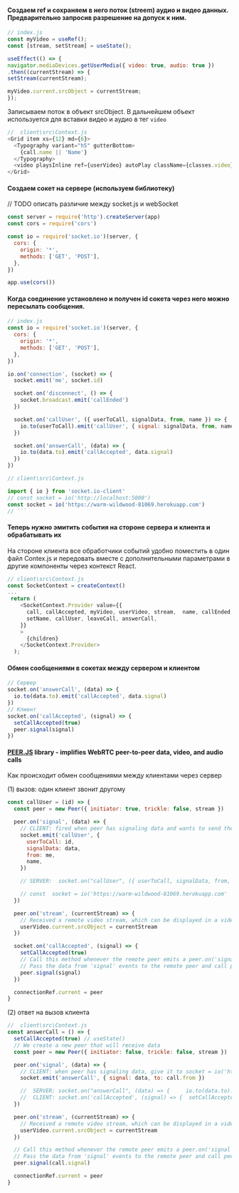 #### Создаем ref и сохраняем в него поток (streem) аудио и видео данных. Предварительно запросив разрешение на допуск к ним.

```js
// index.js
const myVideo = useRef();
const [stream, setStream] = useState();

useEffect(() => {
navigator.mediaDevices.getUserMedia({ video: true, audio: true })
.then((currentStream) => {
setStream(currentStream);

myVideo.current.srcObject = currentStream;
});

```

Записываем поток в объект srcObject. В дальнейшем объект используется для вставки видео и аудио в тег `video`

```js
//  client\src\Context.js
<Grid item xs={12} md={6}>
  <Typography variant="h5" gutterBottom>
    {call.name || 'Name'}
  </Typography>
  <video playsInline ref={userVideo} autoPlay className={classes.video} />
</Grid>
```

#### Создаем сокет на сервере (используем библиотеку)

// TODO описать различие между socket.js и webSocket

```js
const server = require('http').createServer(app)
const cors = require('cors')

const io = require('socket.io')(server, {
  cors: {
    origin: '*',
    methods: ['GET', 'POST'],
  },
})

app.use(cors())
```

#### Когда соединение установлено и получен id сокета через него можно пересылать сообщения.

```js
// index.js
const io = require('socket.io')(server, {
  cors: {
    origin: '*',
    methods: ['GET', 'POST'],
  },
})

io.on('connection', (socket) => {
  socket.emit('me', socket.id)

  socket.on('disconnect', () => {
    socket.broadcast.emit('callEnded')
  })

  socket.on('callUser', ({ userToCall, signalData, from, name }) => {
    io.to(userToCall).emit('callUser', { signal: signalData, from, name })
  })

  socket.on('answerCall', (data) => {
    io.to(data.to).emit('callAccepted', data.signal)
  })
})
```

````js
// client\src\Context.js

import { io } from 'socket.io-client'
// const socket = io('http://localhost:5000')
const socket = io('https://warm-wildwood-81069.herokuapp.com')
// ```
````

#### Теперь нужно эмитить события на стороне сервера и клиента и обрабатывать их

На стороне клиента все обработчики событий удобно поместить в один файл Contex.js и передовать вместе с дополнительными параметрами в другие компоненты через контекст React.

```js
// client\src\Context.js
const SocketContext = createContext()
...
 return (
    <SocketContext.Provider value={{
      call, callAccepted, myVideo, userVideo, stream,  name, callEnded,  me,
      setName, callUser, leaveCall, answerCall,
    }}
    >
      {children}
    </SocketContext.Provider>
  );
```

#### Обмен сообщениями в сокетах между сервером и клиентом

```js
// Сервер
socket.on('answerCall', (data) => {
  io.to(data.to).emit('callAccepted', data.signal)
})
// Клиент
socket.on('callAccepted', (signal) => {
  setCallAccepted(true)
  peer.signal(signal)
})
```

#### [PEER.JS](https://peerjs.com/) library - implifies WebRTC peer-to-peer data, video, and audio calls

Как происходит обмен сообщениями между клиентами через сервер

(1) вызов: один клиент звонит другому

```js
const callUser = (id) => {
  const peer = new Peer({ initiator: true, trickle: false, stream })

  peer.on('signal', (data) => {
    // CLIENT: fired when peer has signaling data and wants to send them to the remote peer
    socket.emit('callUser', {
      userToCall: id,
      signalData: data,
      from: me,
      name,
    })

    // SERVER: 	socket.on("callUser", ({ userToCall, signalData, from, name }) => { io.to(userToCall).emit("callUser", { signal: signalData, from, name });	});

    // const  socket = io('https://warm-wildwood-81069.herokuapp.com'
  })

  peer.on('stream', (currentStream) => {
    // Received a remote video stream, which can be displayed in a video tag
    userVideo.current.srcObject = currentStream
  })

  socket.on('callAccepted', (signal) => {
    setCallAccepted(true)
    // Call this method whenever the remote peer emits a peer.on('signal') event.
    // Pass the data from 'signal' events to the remote peer and call peer.signal(data) to get connected
    peer.signal(signal)
  })

  connectionRef.current = peer
}
```

(2) ответ на вызов клиента

```js
//  client\src\Context.js
const answerCall = () => {
  setCallAccepted(true) // useState()
  // We create a new peer that will receive data
  const peer = new Peer({ initiator: false, trickle: false, stream })

  peer.on('signal', (data) => {
    // CLIENT: when peer has signaling data, give it to socket = io('https://warm-wildwood-81069.herokuapp.com' somehow
    socket.emit('answerCall', { signal: data, to: call.from })

    // 	SERVER: socket.on("answerCall", (data) => {		io.to(data.to).emit("callAccepted", data.signal)
    //  CLIENT: socket.on('callAccepted', (signal) => {  setCallAccepted(true);  peer.signal(signal) - where const peer = new Peer({ initiator: true, trickle: false, stream });
  })

  peer.on('stream', (currentStream) => {
    // Received a remote video stream, which can be displayed in a video tag
    userVideo.current.srcObject = currentStream
  })

  // Call this method whenever the remote peer emits a peer.on('signal') event.
  // Pass the data from 'signal' events to the remote peer and call peer.signal(data) to get connected
  peer.signal(call.signal)

  connectionRef.current = peer
}
```
